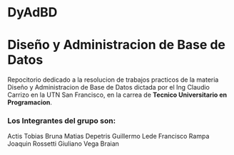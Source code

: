 # DyAdBD
# Diseño y Administracion de Base de Datos

Repocitorio dedicado a la resolucion de trabajos practicos de la materia Diseño y Administracion de Base de Datos dictada por el 
Ing Claudio Carrizo en la UTN San Francisco, en la carrea de **Tecnico Universitario en Programacion**.

### Los Integrantes del grupo son:

Actis Tobias
Bruna Matias
Depetris Guillermo 
Lede Francisco 
Rampa Joaquin 
Rossetti Giuliano 
Vega Braian







